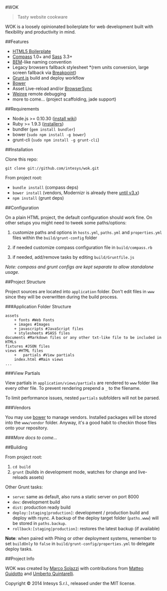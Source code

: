 #WOK

> Tasty website cookware

WOK is a loosely opinionated boilerplate for web development built with flexibility and productivity in mind.

##Features

* [HTML5 Boilerplate](http://html5boilerplate.com/)
* [Compass](http://compass-style.org/) 1.0+ and [Sass](http://sass-lang.com/) 3.3+
* [BEM](http://blog.kaelig.fr/post/48196348743/fifty-shades-of-bem)-like naming convention
* Legacy browsers fallback stylesheet *(rem units conversion, large screen fallback via [Breakpoint](http://breakpoint-sass.com/#no_query_fallback))
* [Grunt.js](http://gruntjs.com/) build and deploy workflow
* [Bower](http://bower.io/)
* Asset Live-reload and/or [BrowserSync](http://www.browsersync.io/)
* [Weinre](http://people.apache.org/~pmuellr/weinre/) remote debugging
* more to come... (project scaffolding, jade support)


##Requirements

* Node.js >= 0.10.30 ([install wiki](https://github.com/joyent/node/wiki/Installing-Node.js-via-package-manager))
* Ruby >= 1.9.3 ([installers](http://www.ruby-lang.org/en/downloads/))
* bundler (`gem install bundler`)
* bower (`sudo npm install -g bower`)
* grunt-cli (`sudo npm install -g grunt-cli`)

##Installation

Clone this repo:

	git clone git://github.com/intesys/wok.git

From project root:

* `bundle install` (compass deps)
* `bower install` (vendors, Modernizr is already there [until v3.x](https://github.com/Modernizr/Modernizr/issues/1267))
* `npm install` (grunt deps)

##Configuration

On a plain HTML project, the default configuration should work fine. On other setups you might need to tweek some paths/options:


1. customize paths and options in `hosts.yml`, `paths.yml` and `properties.yml` files within the `build/grunt-config` folder

1. if needed customize compass configuration file in `build/compass.rb` 

1. if needed, add/remove tasks by editing `build/Gruntfile.js`

*Note: compass and grunt configs are kept separate to allow standalone usage.*

##Project Structure

Project sources are located into `application` folder. Don't edit files in `www` since they will be overwritten during the build process.

###Application Folder Structure

	assets
		+ fonts #Web Fonts
		+ images #Images
		+ javascripts #JavaScript files
		+ stylesheets #SASS files
	documents #Markdown files or any other txt-like file to be included in HTMLs
	fixtures #JSON files
	views #HTML files
		+	partials #View partials
		index.html #Main views
	...

###View Partials

View partials in `application/views/partials` are rendered to `www` folder like every other file. To prevent rendering prepend a `_` to the filename.

To limit performance issues, nested `partials` subfolders will not be parsed.

###Vendors

You may use [bower](http://bower.io/) to manage vendors. Installed packages will be stored into the `www/vendor` folder. Anyway, it's a good habit to checkin those files onto your repository.

###*More docs to come...*

##Building

From project root:

1. `cd build`
2. `grunt` (builds in development mode, watches for change and live-reloads assets)

Other Grunt tasks:

* `serve`: same as default, also runs a static server on port 8000
* `dev`: development build
* `dist`: production ready build
* `deploy:[staging|production]`: development / production build and deploy with rsync. A backup of the deploy target folder (`paths.www`) will be stored in `paths.backup`.
* `rollback:[staging|production]`: restores the latest backup (if available)

**Note**: when paired with Phing or other deployment systems, remember to set `buildOnly` to `false` in `build/grunt-config/properties.yml` to delegate deploy tasks.

##Project Info

WOK was created by [Marco Solazzi](https://github.com/dwightjack) with contributions from [Matteo Guidotto](https://github.com/mguidotto) and [Umberto Quintarelli](ttps://github.com/quincia).


Copyright © 2014 Intesys S.r.l., released under the MIT license.
